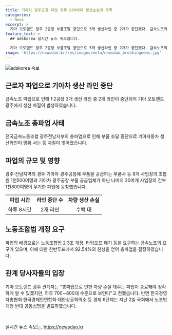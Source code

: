 ```yaml
---
title: 기아차 광주공장 파업 하루 800여대 생산손실에 주목
categories:
  - News
excerpt: >
  기아 오토랜드 광주 2공장 부품조달 중단으로 3개 생산라인 중 2개가 중단됐다. 금속노조의 총파업으로 인해 채용 차질이 발생 중이며, 조합원 1천500명이 참가한 파업대회가 열렸다. 92.54%의 찬성으로 전국금속노동조합 광주전남지부는 총파업을 결정했다. 파업의 영향으로 기아차 1·2공장의 총 3개 생산라인 중 2개 라인이 중단되고, 수백대의 차량 생산에 손실이 예상된다. 노동조합법 개정안에 대한 논란도 이어지고 있으며, 경제 6단체는 입법 반대를 선언하며 갈등이 계속되고 있다.
feature_text: >
  ## adskorea 실시간 뉴스 속보입니다.

  기아 오토랜드 광주 2공장 부품조달 중단으로 3개 생산라인 중 2개가 중단됐다. 금속노조의 총파업으로 인해 채용 차질이 발생 중이며, 조합원 1천500명이 참가한 파업대회가 열렸다. 92.54%의 찬성으로 전국금속노동조합 광주전남지부는 총파업을 결정했다. 파업의 영향으로 기아차 1·2공장의 총 3개 생산라인 중 2개 라인이 중단되고, 수백대의 차량 생산에 손실이 예상된다. 노동조합법 개정안에 대한 논란도 이어지고 있으며, 경제 6단체는 입법 반대를 선언하며 갈등이 계속되고 있다.
image: 'https://newsdao.kr/res/images/meta/newsdao_breakingnews.jpg'
---
```


<p><img src="https://newsdao.kr/res/images/meta/newsdao_breakingnews.jpg" alt="adskorea 속보" /></p>

<h2 data-ke-size="size26">근로자 파업으로 기아차 생산 라인 중단</h2>

<p data-ke-size="size16">금속노조 파업으로 인해 1·2공장 3개 생산 라인 중 2개 라인이 중단되어 기아 오토랜드 광주에서 생산 차질이 발생하였습니다.</p>

<h2 data-ke-size="size24">금속노조 총파업 사태</h2>

<p data-ke-size="size16">전국금속노동조합 광주전남지부의 총파업으로 인해 부품 조달 중단으로 기아자동차 생산라인이 멈춰 서는 등 차질이 빚어졌습니다.</p>

<h2 data-ke-size="size24">파업의 규모 및 영향</h2>

<p data-ke-size="size16">광주·전남지역의 경우 기아차 광주공장에 부품을 공급하는 부품사 등 8개 사업장의 조합원 1천500여명과 기아차 광주공장 부품 공급업체가 아닌 나머지 30여개 사업장의 간부 1천800여명이 무기한 파업에 동참했습니다.</p>

<table>
  <tr>
    <td style="text-align: center; height: 17px;"><b>파업 시간</b></td>
    <td style="text-align: center; height: 17px;"><b>라인 중단 수</b></td>
    <td style="text-align: center; height: 17px;"><b>차량 생산 손실</b></td>
  </tr>
  <tr>
    <td style="text-align: center; height: 17px;">하루 8시간</td>
    <td style="text-align: center; height: 17px;">2개 라인</td>
    <td style="text-align: center; height: 17px;">수백 대</td>
  </tr>
</table>

<h2 data-ke-size="size24">노동조합법 개정 요구</h2>

<p data-ke-size="size16">파업의 배경으로는 노동조합법 2·3조 개정, 타임오프 폐기 등을 요구하는 금속노조의 요구가 있으며, 이에 대한 찬반투표에서 92.54%의 찬성을 얻어 총파업을 결정하였습니다.</p>

<h2 data-ke-size="size24">관계 당사자들의 입장</h2>

<p data-ke-size="size16">기아 오토랜드 광주 관계자는 "총파업으로 인한 차량 손실 대수는 파업이 종료돼야 정확하게 알 수 있겠지만, 하루 700∼800대 수준으로 보인다"고 전했습니다. 반면 한국경영자총협회·한국경제인연합회·대한상공회의소 등 경제 6단체는 지난 2일 국회에서 노조법 개정 반대 공동성명을 발표하였습니다.</p>

<p data-ke-size="size16">&nbsp;</p>
실시간 뉴스 속보는, <a href="https://newsdao.kr" rel="dofollow">https://newsdao.kr</a>


